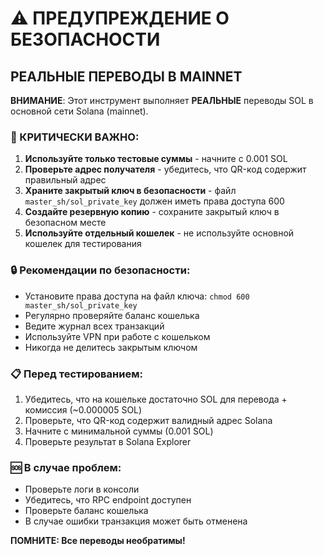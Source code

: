 # ⚠️ ПРЕДУПРЕЖДЕНИЕ О БЕЗОПАСНОСТИ

## РЕАЛЬНЫЕ ПЕРЕВОДЫ В MAINNET

**ВНИМАНИЕ**: Этот инструмент выполняет **РЕАЛЬНЫЕ** переводы SOL в основной сети Solana (mainnet). 

### 🚨 КРИТИЧЕСКИ ВАЖНО:

1. **Используйте только тестовые суммы** - начните с 0.001 SOL
2. **Проверьте адрес получателя** - убедитесь, что QR-код содержит правильный адрес
3. **Храните закрытый ключ в безопасности** - файл `master_sh/sol_private_key` должен иметь права доступа 600
4. **Создайте резервную копию** - сохраните закрытый ключ в безопасном месте
5. **Используйте отдельный кошелек** - не используйте основной кошелек для тестирования

### 🔒 Рекомендации по безопасности:

- Установите права доступа на файл ключа: `chmod 600 master_sh/sol_private_key`
- Регулярно проверяйте баланс кошелька
- Ведите журнал всех транзакций
- Используйте VPN при работе с кошельком
- Никогда не делитесь закрытым ключом

### 📋 Перед тестированием:

1. Убедитесь, что на кошельке достаточно SOL для перевода + комиссия (~0.000005 SOL)
2. Проверьте, что QR-код содержит валидный адрес Solana
3. Начните с минимальной суммы (0.001 SOL)
4. Проверьте результат в Solana Explorer

### 🆘 В случае проблем:

- Проверьте логи в консоли
- Убедитесь, что RPC endpoint доступен
- Проверьте баланс кошелька
- В случае ошибки транзакция может быть отменена

**ПОМНИТЕ: Все переводы необратимы!**
